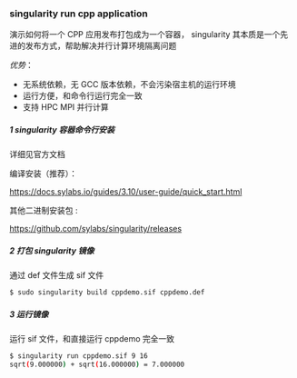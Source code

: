 ### singularity run cpp application

演示如何将一个 CPP 应用发布打包成为一个容器，
singularity 其本质是一个先进的发布方式，帮助解决并行计算环境隔离问题

_优势_：

- 无系统依赖，无 GCC 版本依赖，不会污染宿主机的运行环境
- 运行方便，和命令行运行完全一致
- 支持 HPC MPI 并行计算

##### 1 singularity 容器命令行安装

详细见官方文档

编译安装（推荐）：

https://docs.sylabs.io/guides/3.10/user-guide/quick_start.html

其他二进制安装包 :

https://github.com/sylabs/singularity/releases

##### 2 打包 singularity 镜像

通过 def 文件生成 sif 文件

```bash
$ sudo singularity build cppdemo.sif cppdemo.def
```

##### 3 运行镜像

运行 sif 文件，和直接运行 cppdemo 完全一致

```bash
$ singularity run cppdemo.sif 9 16
sqrt(9.000000) + sqrt(16.000000) = 7.000000
```
